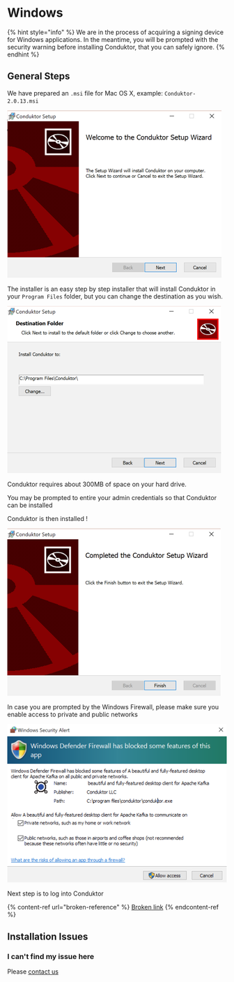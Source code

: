 # Windows

{% hint style="info" %}
We are in the process of acquiring a signing device for Windows applications. In the meantime, you will be prompted with the security warning before installing Conduktor, that you can safely ignore.&#x20;
{% endhint %}

## General Steps

We have prepared an `.msi` file for Mac OS X, example: `Conduktor-2.0.13.msi`&#x20;

![](<../../.gitbook/assets/image (20).png>)

The installer is an easy step by step installer that will install Conduktor in your `Program Files` folder, but you can change the destination as you wish.&#x20;

![](<../../.gitbook/assets/image (4).png>)



Conduktor requires about 300MB of space on your hard drive.&#x20;

You may be prompted to entire your admin credentials so that Conduktor can be installed

Conduktor is then installed !&#x20;

![](<../../.gitbook/assets/image (26).png>)

In case you are prompted by the Windows Firewall, please make sure you enable access to private and public networks

![](<../../.gitbook/assets/image (28).png>)

Next step is to log into Conduktor

{% content-ref url="broken-reference" %}
[Broken link](broken-reference)
{% endcontent-ref %}

## Installation Issues

### I can't find my issue here

Please [contact us](https://www.conduktor.io/contact)
